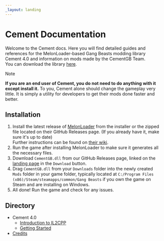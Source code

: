 ```yaml
---
_layout: landing
---
```


# Cement Documentation

Welcome to the Cement docs. Here you will find detailed guides and references for the MelonLoader-based Gang Beasts modding library Cement 4.0 and information on mods made by the CementGB Team.  
You can download the library [here](../).

> [!NOTE]
> **If you are an end user of Cement, you do not need to do anything with it except install it.** To you, Cement alone should change the gameplay very little. It is simply a utility for developers to get their mods done faster and better.

## Installation

1. Install the latest release of [MelonLoader](https://github.com/LavaGang/MelonLoader/releases/latest/) from the installer or the zipped file located on their GitHub Releases page. (If you already have it, make sure it's up to date)  
Further instructions can be found on [their wiki](https://melonwiki.xyz/#/).
2. Run the game after installing MelonLoader to make sure it generates all the necessary files.
3. Download `CementGB.dll` from our GitHub Releases page, linked on the [landing page](../) in the `Download` button.
4. Drag `CementGB.dll` from your `Downloads` folder into the newly created `Mods` folder in your game folder, typically located at `C:/Program Files (x86)/Steam/steamapps/common/Gang Beasts` if you own the game on Steam and are installing on Windows.
5. All done! Run the game and check for any issues.

## Directory

- Cement 4.0
  - [Introduction to IL2CPP](guides/introduction-to-il2cpp.md)
  - [Getting Started](guides/getting-started.md)
- [Credits](guides/credits.md)
